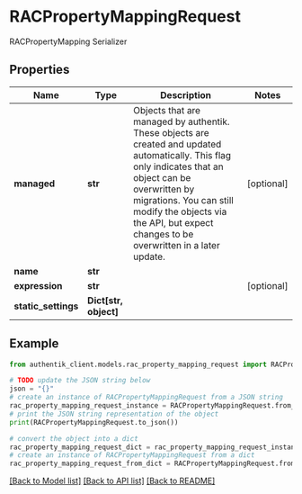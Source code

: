 # RACPropertyMappingRequest

RACPropertyMapping Serializer

## Properties

Name | Type | Description | Notes
------------ | ------------- | ------------- | -------------
**managed** | **str** | Objects that are managed by authentik. These objects are created and updated automatically. This flag only indicates that an object can be overwritten by migrations. You can still modify the objects via the API, but expect changes to be overwritten in a later update. | [optional] 
**name** | **str** |  | 
**expression** | **str** |  | [optional] 
**static_settings** | **Dict[str, object]** |  | 

## Example

```python
from authentik_client.models.rac_property_mapping_request import RACPropertyMappingRequest

# TODO update the JSON string below
json = "{}"
# create an instance of RACPropertyMappingRequest from a JSON string
rac_property_mapping_request_instance = RACPropertyMappingRequest.from_json(json)
# print the JSON string representation of the object
print(RACPropertyMappingRequest.to_json())

# convert the object into a dict
rac_property_mapping_request_dict = rac_property_mapping_request_instance.to_dict()
# create an instance of RACPropertyMappingRequest from a dict
rac_property_mapping_request_from_dict = RACPropertyMappingRequest.from_dict(rac_property_mapping_request_dict)
```
[[Back to Model list]](../README.md#documentation-for-models) [[Back to API list]](../README.md#documentation-for-api-endpoints) [[Back to README]](../README.md)


